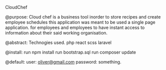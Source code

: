 CloudChef



@purpose:   Cloud chef is a business tool inorder to store recipes and create employee schedules
            this application was meant to be used a single page application. 
            for employees and employees to have instant access to information about their said
            working organisation. 



@abstract:
            Technogies used.
                                php
                                react
                                scss
                                laravel
                                 
                                
@install:
            run npm install
            run bootstrap.sql
            run composer update 
            
@default:
            user: oliver@gmail.com
            password: something. 
           
